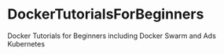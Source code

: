# DockerTutorialsForBeginners
Docker Tutorials for Beginners including Docker Swarm and Ads  Kubernetes
